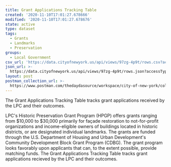 ```yaml
---
title: Grant Applications Tracking Table
created: '2020-11-10T17:01:27.678666'
modified: '2020-11-10T17:01:27.678676'
state: active
type: dataset
tags:
  - Grants
  - Landmarks
  - Preservation
groups:
  - Local Government
csv_url: 'https://data.cityofnewyork.us/api/views/97zg-4p9t/rows.csv?accessType=DOWNLOAD'
json_url: >-
  https://data.cityofnewyork.us/api/views/97zg-4p9t/rows.json?accessType=DOWNLOAD
layout: post
postman_collection_url: >-
  https://www.postman.com/thedaydasource/workspace/city-of-new-york/collection/15909983-47ca56b3-889a-41e2-a0cc-23a70e6d599f
---
```

The Grant Applications Tracking Table tracks grant applications received by the LPC and their outcomes. 

LPC's Historic Preservation Grant Program (HPGP) offers grants ranging from $10,000 to $30,000 primarily for façade restoration to not-for-profit organizations and income-eligible owners of buildings located in historic districts, or are designated individual landmarks. The grants are funded through the U.S. Department of Housing and Urban Development's Community Development Block Grant Program (CDBG). The grant program looks favorably upon applicants that can, to the extent possible, provide matching funds. The Grant Applications Tracking Table tracks grant applications recieved by the LPC and their outcomes.
